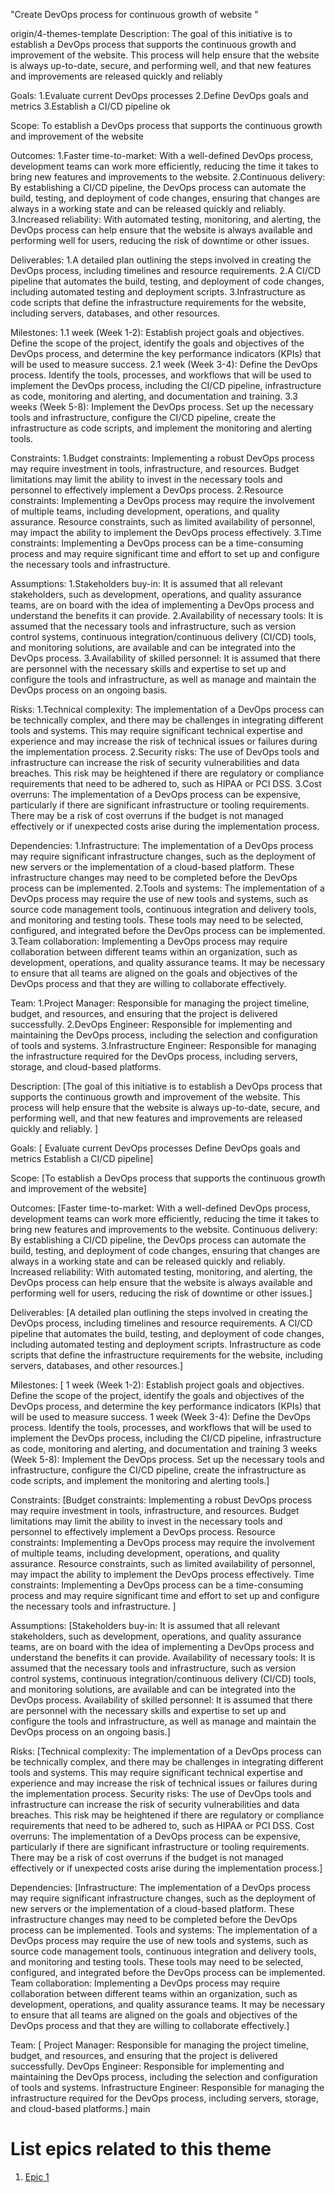"Create DevOps process for continuous growth of website "

origin/4-themes-template
Description: The goal of this initiative is to establish a DevOps process that supports the continuous growth and improvement
of the website. This process will help ensure that the website is always up-to-date, secure, and performing well, and that 
new features and improvements are released quickly and reliably

Goals: 
1.Evaluate current DevOps processes 
2.Define DevOps goals and metrics
3.Establish a CI/CD pipeline
ok

Scope: To establish a DevOps process that supports the continuous growth and improvement of the website
 

Outcomes: 
1.Faster time-to-market: With a well-defined DevOps process, development teams can work more efficiently, 
reducing the time it takes to bring new features and improvements to the website.
2.Continuous delivery: By establishing a CI/CD pipeline, the DevOps process can automate the build,
testing, and deployment of code changes, ensuring that changes are always in a working state and can be released quickly
and reliably.
3.Increased reliability: With automated testing, monitoring, and alerting, the DevOps process can help ensure that the 
website is always available and performing well for users, reducing the risk of downtime or other issues.



Deliverables: 
1.A detailed plan outlining the steps involved in creating the DevOps process, including timelines and resource requirements.
2.A CI/CD pipeline that automates the build, testing, and deployment of code changes, including automated testing and 
deployment scripts.
3.Infrastructure as code scripts that define the infrastructure requirements for the website, including servers, databases,
and other resources.


Milestones:
1.1 week (Week 1-2): Establish project goals and objectives. Define the scope of the project, identify the goals and
objectives of the DevOps process, and determine the key performance indicators (KPIs) that will be used to measure success.
2.1 week (Week 3-4): Define the DevOps process. Identify the tools, processes, and workflows that will be used to implement 
the DevOps process, including the CI/CD pipeline, infrastructure as code, monitoring and alerting, and documentation and training.
3.3 weeks (Week 5-8): Implement the DevOps process. Set up the necessary tools and infrastructure, configure the CI/CD pipeline,
create the infrastructure as code scripts, and implement the monitoring and alerting tools.



Constraints: 
1.Budget constraints: Implementing a robust DevOps process may require investment in tools, infrastructure, and resources.
Budget limitations may limit the ability to invest in the necessary tools and personnel to effectively implement a DevOps process.
2.Resource constraints: Implementing a DevOps process may require the involvement of multiple teams, including development, 
operations, and quality assurance. Resource constraints, such as limited availability of personnel, may impact the ability 
to implement the DevOps process effectively.
3.Time constraints: Implementing a DevOps process can be a time-consuming process and may require significant time and
effort to set up and configure the necessary tools and infrastructure.


Assumptions: 
1.Stakeholders buy-in: It is assumed that all relevant stakeholders, such as development, operations, and 
quality assurance teams, are on board with the idea of implementing a DevOps process and understand the benefits it can provide.
2.Availability of necessary tools: It is assumed that the necessary tools and infrastructure, 
such as version control systems, continuous integration/continuous delivery (CI/CD) tools, and monitoring solutions, 
are available and can be integrated into the DevOps process.
3.Availability of skilled personnel: It is assumed that there are personnel with the necessary skills and expertise 
to set up and configure the tools and infrastructure, as well as manage and maintain the DevOps process on an ongoing basis.



Risks:
1.Technical complexity: The implementation of a DevOps process can be technically complex, and 
there may be challenges in integrating different tools and systems. This may require significant technical expertise and
experience and may increase the risk of technical issues or failures during the implementation process.
2.Security risks: The use of DevOps tools and infrastructure can increase the risk of security vulnerabilities and 
data breaches. This risk may be heightened if there are regulatory or compliance requirements that need to be adhered to,
such as HIPAA or PCI DSS.
3.Cost overruns: The implementation of a DevOps process can be expensive, particularly if there are significant infrastructure 
or tooling requirements. There may be a risk of cost overruns if the budget is not managed effectively or if
unexpected costs arise during the implementation process.



Dependencies:
1.Infrastructure: The implementation of a DevOps process may require significant infrastructure changes, 
such as the deployment of new servers or the implementation of a cloud-based platform. These infrastructure changes 
may need to be completed before the DevOps process can be implemented.
2.Tools and systems: The implementation of a DevOps process may require the use of new tools and systems, 
such as source code management tools, continuous integration and delivery tools, and monitoring and testing tools.
These tools may need to be selected, configured, and integrated before the DevOps process can be implemented.
3.Team collaboration: Implementing a DevOps process may require collaboration between different teams within 
an organization, such as development, operations, and quality assurance teams. It may be necessary to ensure that all teams
are aligned on the goals and objectives of the DevOps process and that they are willing to collaborate effectively.


Team:
1.Project Manager: Responsible for managing the project timeline, budget, and resources, and
ensuring that the project is delivered successfully.
2.DevOps Engineer: Responsible for implementing and maintaining the DevOps process,
including the selection and configuration of tools and systems.
3.Infrastructure Engineer: Responsible for managing the infrastructure required for the DevOps process,
including servers, storage, and cloud-based platforms.


Description: [The goal of this initiative is to establish a DevOps process that supports the continuous growth and improvement of the website.
This process will help ensure that the website is always up-to-date, secure, and performing well, and that new features and improvements are released quickly and reliably.
]

Goals: [ Evaluate current DevOps processes 
Define DevOps goals and metrics
Establish a CI/CD pipeline]

Scope: [To establish a DevOps process that supports the continuous growth and improvement of the website]

Outcomes: [Faster time-to-market: With a well-defined DevOps process, development teams can work more efficiently, reducing the time it takes to bring new features and improvements to the website.
Continuous delivery: By establishing a CI/CD pipeline, the DevOps process can automate the build, testing, and deployment of code changes, ensuring that changes are always in a working state and can be released quickly and reliably.
Increased reliability: With automated testing, monitoring, and alerting, the DevOps process can help ensure that the website is always available and performing well for users, reducing the risk of downtime or other issues.]

Deliverables: [A detailed plan outlining the steps involved in creating the DevOps process, including timelines and resource requirements.
 A CI/CD pipeline that automates the build, testing, and deployment of code changes, including automated testing and deployment scripts.
Infrastructure as code scripts that define the infrastructure requirements for the website, including servers, databases, and other resources.]

Milestones: [ 1 week (Week 1-2): Establish project goals and objectives. Define the scope of the project, identify the goals and objectives of the DevOps process, and determine the key performance indicators (KPIs) that will be used to measure success.
1 week (Week 3-4): Define the DevOps process. Identify the tools, processes, and workflows that will be used to implement the DevOps process, including the CI/CD pipeline, infrastructure as code, monitoring and alerting, and documentation and training
3 weeks (Week 5-8): Implement the DevOps process. Set up the necessary tools and infrastructure, configure the CI/CD pipeline, create the infrastructure as code scripts, and implement the monitoring and alerting tools.]

Constraints: [Budget constraints: Implementing a robust DevOps process may require investment in tools, infrastructure, and resources. Budget limitations may limit the ability to invest in the necessary tools and personnel to effectively implement a DevOps process.
Resource constraints: Implementing a DevOps process may require the involvement of multiple teams, including development, operations, and quality assurance. Resource constraints, such as limited availability of personnel, may impact the ability to implement the DevOps process effectively.
 Time constraints: Implementing a DevOps process can be a time-consuming process and may require significant time and effort to set up and configure the necessary tools and infrastructure.
]

Assumptions: [Stakeholders buy-in: It is assumed that all relevant stakeholders, such as development, operations, and quality assurance teams, are on board with the idea of implementing a DevOps process and understand the benefits it can provide.
 Availability of necessary tools: It is assumed that the necessary tools and infrastructure, such as version control systems, continuous integration/continuous delivery (CI/CD) tools, and monitoring solutions, are available and can be integrated into the DevOps process.
Availability of skilled personnel: It is assumed that there are personnel with the necessary skills and expertise to set up and configure the tools and infrastructure, as well as manage and maintain the DevOps process on an ongoing basis.]

Risks: [Technical complexity: The implementation of a DevOps process can be technically complex, and there may be challenges in integrating different tools and systems. This may require significant technical expertise and experience and may increase the risk of technical issues or failures during the implementation process.
Security risks: The use of DevOps tools and infrastructure can increase the risk of security vulnerabilities and data breaches. This risk may be heightened if there are regulatory or compliance requirements that need to be adhered to, such as HIPAA or PCI DSS.
Cost overruns: The implementation of a DevOps process can be expensive, particularly if there are significant infrastructure or tooling requirements. There may be a risk of cost overruns if the budget is not managed effectively or if unexpected costs arise during the implementation process.]

Dependencies: [Infrastructure: The implementation of a DevOps process may require significant infrastructure changes, such as the deployment of new servers or the implementation of a cloud-based platform. These infrastructure changes may need to be completed before the DevOps process can be implemented.
Tools and systems: The implementation of a DevOps process may require the use of new tools and systems, such as source code management tools, continuous integration and delivery tools, and monitoring and testing tools. These tools may need to be selected, configured, and integrated before the DevOps process can be implemented.
Team collaboration: Implementing a DevOps process may require collaboration between different teams within an organization, such as development, operations, and quality assurance teams. It may be necessary to ensure that all teams are aligned on the goals and objectives of the DevOps process and that they are willing to collaborate effectively.]

Team: [ Project Manager: Responsible for managing the project timeline, budget, and resources, and ensuring that the project is delivered successfully.
DevOps Engineer: Responsible for implementing and maintaining the DevOps process, including the selection and configuration of tools and systems.
Infrastructure Engineer: Responsible for managing the infrastructure required for the DevOps process, including servers, storage, and cloud-based platforms.]
 main

# List epics related to this theme
1. [Epic 1](documentation/templates/theme/initiatives/epics/epic_template.md)